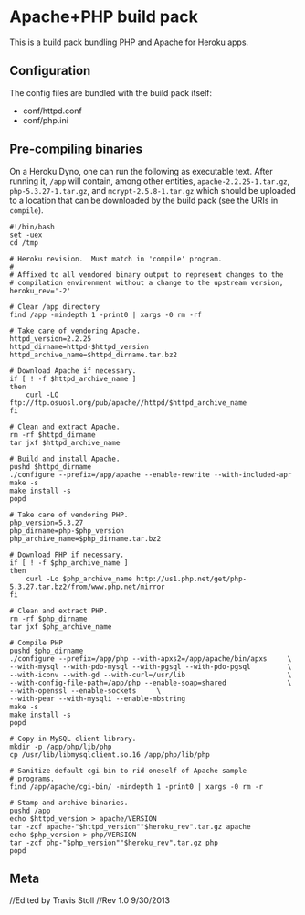 Apache+PHP build pack
========================

This is a build pack bundling PHP and Apache for Heroku apps.

Configuration
-------------

The config files are bundled with the build pack itself:

* conf/httpd.conf
* conf/php.ini


Pre-compiling binaries
----------------------

On a Heroku Dyno, one can run the following as executable text.  After
running it, `/app` will contain, among other entities,
`apache-2.2.25-1.tar.gz`, `php-5.3.27-1.tar.gz`, and
`mcrypt-2.5.8-1.tar.gz` which should be uploaded to a location that
can be downloaded by the build pack (see the URIs in `compile`).

    #!/bin/bash
    set -uex
    cd /tmp

    # Heroku revision.  Must match in 'compile' program.
    #
    # Affixed to all vendored binary output to represent changes to the
    # compilation environment without a change to the upstream version,
    heroku_rev='-2'

    # Clear /app directory
    find /app -mindepth 1 -print0 | xargs -0 rm -rf

    # Take care of vendoring Apache.
    httpd_version=2.2.25
    httpd_dirname=httpd-$httpd_version
    httpd_archive_name=$httpd_dirname.tar.bz2

    # Download Apache if necessary.
    if [ ! -f $httpd_archive_name ]
    then
        curl -LO ftp://ftp.osuosl.org/pub/apache//httpd/$httpd_archive_name
    fi

    # Clean and extract Apache.
    rm -rf $httpd_dirname
    tar jxf $httpd_archive_name

    # Build and install Apache.
    pushd $httpd_dirname
    ./configure --prefix=/app/apache --enable-rewrite --with-included-apr
    make -s
    make install -s
    popd

    # Take care of vendoring PHP.
    php_version=5.3.27
    php_dirname=php-$php_version
    php_archive_name=$php_dirname.tar.bz2

    # Download PHP if necessary.
    if [ ! -f $php_archive_name ]
    then
        curl -Lo $php_archive_name http://us1.php.net/get/php-5.3.27.tar.bz2/from/www.php.net/mirror
    fi

    # Clean and extract PHP.
    rm -rf $php_dirname
    tar jxf $php_archive_name

    # Compile PHP
    pushd $php_dirname
    ./configure --prefix=/app/php --with-apxs2=/app/apache/bin/apxs     \
    --with-mysql --with-pdo-mysql --with-pgsql --with-pdo-pgsql         \
    --with-iconv --with-gd --with-curl=/usr/lib                         \
    --with-config-file-path=/app/php --enable-soap=shared               \
    --with-openssl --enable-sockets 	\
	--with-pear --with-mysqli --enable-mbstring
    make -s
    make install -s
    popd

    # Copy in MySQL client library.
    mkdir -p /app/php/lib/php
    cp /usr/lib/libmysqlclient.so.16 /app/php/lib/php

    # Sanitize default cgi-bin to rid oneself of Apache sample
    # programs.
    find /app/apache/cgi-bin/ -mindepth 1 -print0 | xargs -0 rm -r

    # Stamp and archive binaries.
    pushd /app
    echo $httpd_version > apache/VERSION
    tar -zcf apache-"$httpd_version""$heroku_rev".tar.gz apache
    echo $php_version > php/VERSION
    tar -zcf php-"$php_version""$heroku_rev".tar.gz php
    popd


Meta
----

//Edited by Travis Stoll
//Rev 1.0 9/30/2013
